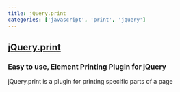 ```yaml
---
title: jQuery.print
categories: ['javascript', 'print', 'jquery']
---
```

## [jQuery.print](https://github.com/DoersGuild/jQuery.print)

### Easy to use, Element Printing Plugin for jQuery


jQuery.print is a plugin for printing specific parts of a page
